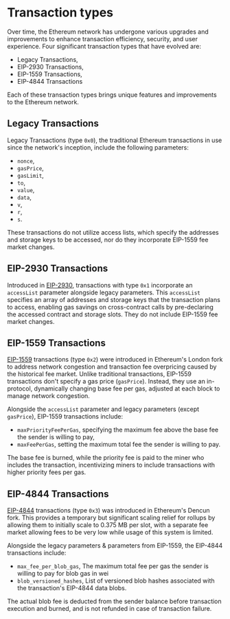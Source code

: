 # Transaction types

Over time, the Ethereum network has undergone various upgrades and improvements to enhance transaction efficiency, security, and user experience. Four significant transaction types that have evolved are:

- Legacy Transactions,
- EIP-2930 Transactions,
- EIP-1559 Transactions,
- EIP-4844 Transactions

Each of these transaction types brings unique features and improvements to the Ethereum network.

## Legacy Transactions

Legacy Transactions (type `0x0`), the traditional Ethereum transactions in use since the network's inception, include the following parameters:
- `nonce`,
- `gasPrice`,
- `gasLimit`,
- `to`,
- `value`,
- `data`,
- `v`,
- `r`,
- `s`.

These transactions do not utilize access lists, which specify the addresses and storage keys to be accessed, nor do they incorporate EIP-1559 fee market changes.

## EIP-2930 Transactions

Introduced in [EIP-2930](https://eips.ethereum.org/EIPS/eip-2930), transactions with type `0x1` incorporate an `accessList` parameter alongside legacy parameters. This `accessList` specifies an array of addresses and storage keys that the transaction plans to access, enabling gas savings on cross-contract calls by pre-declaring the accessed contract and storage slots. They do not include EIP-1559 fee market changes.

## EIP-1559 Transactions

[EIP-1559](https://eips.ethereum.org/EIPS/eip-1559) transactions (type `0x2`) were introduced in Ethereum's London fork to address network congestion and transaction fee overpricing caused by the historical fee market. Unlike traditional transactions, EIP-1559 transactions don't specify a gas price (`gasPrice`). Instead, they use an in-protocol, dynamically changing base fee per gas, adjusted at each block to manage network congestion.

Alongside the `accessList` parameter and legacy parameters (except `gasPrice`), EIP-1559 transactions include:
- `maxPriorityFeePerGas`, specifying the maximum fee above the base fee the sender is willing to pay,
- `maxFeePerGas`, setting the maximum total fee the sender is willing to pay.

The base fee is burned, while the priority fee is paid to the miner who includes the transaction, incentivizing miners to include transactions with higher priority fees per gas.

## EIP-4844 Transactions

[EIP-4844](https://eips.ethereum.org/EIPS/eip-4844) transactions (type `0x3`) was introduced in Ethereum's Dencun fork. This provides a temporary but significant scaling relief for rollups by allowing them to initially scale to 0.375 MB per slot, with a separate fee market allowing fees to be very low while usage of this system is limited.

Alongside the legacy parameters & parameters from EIP-1559, the EIP-4844 transactions include:
- `max_fee_per_blob_gas`, The maximum total fee per gas the sender is willing to pay for blob gas in wei
- `blob_versioned_hashes`, List of versioned blob hashes associated with the transaction's EIP-4844 data blobs.

The actual blob fee is deducted from the sender balance before transaction execution and burned, and is not refunded in case of transaction failure.
